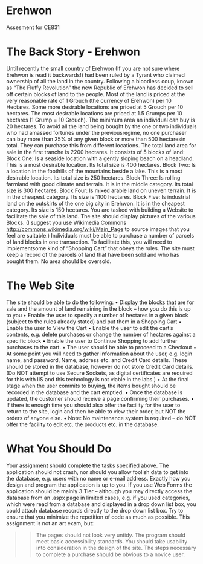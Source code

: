 # Erehwon
Assesment for CE831

# The Back Story - Erehwon

Until recently the small country of Erehwon (If you are not sure where Erehwon is read it
backwards!) had been ruled by a Tyrant who claimed ownership of all the land in the
country.
Following a bloodless coup, known as “The Fluffy Revolution” the new Republic of Erehwon
has decided to sell off certain blocks of land to the people. Most of the land is priced at the
very reasonable rate of 1 Grouch (the currency of Erehwon) per 10 Hectares. Some more
desirable locations are priced at 5 Grouch per 10 hectares. The most desirable locations are
priced at 1.5 Grumps per 10 hectares (1 Grump = 10 Grouch).
The minimum area an individual can buy is 20 hectares. To avoid all the land being bought by
the one or two individuals who had amassed fortunes under the previousregime, no one
purchaser can buy more than 25% of any given block or more than 500 hectaresin total.
They can purchase this from different locations. The total land area for sale in the first
tranche is 2200 hectares. It consists of 5 blocks of land:
Block One: Is a seaside location with a gently sloping beach on a headland. This is a most
desirable location. Its total size is 400 hectares.
Block Two: Is a location in the foothills of the mountains beside a lake. This is a most
desirable location. Its total size is 250 hectares.
Block Three: Is rolling farmland with good climate and terrain. It is in the middle category.
Its total size is 300 hectares.
Block Four: Is mixed arable land on uneven terrain. It is in the cheapest category. Its size is
1100 hectares.
Block Five: Is industrial land on the outskirts of the one big city in Erehwon. It is in the
cheapest category. Its size is 150 hectares.
You are tasked with building a Website to facilitate the sale of this land. The site should
display pictures of the various Blocks. (I suggest you use Wikimedia Commons
http://commons.wikimedia.org/wiki/Main_Page to source images that you feel are
suitable.)
Individuals must be able to purchase a number of parcels of land blocks in one transaction.
To facilitate this, you will need to implementsome kind of “Shopping Cart” that obeys the
rules.
The site must keep a record of the parcels of land that have been sold and who has bought
them. No area should be oversold.

# The Web Site
The site should be able to do the following:
• Display the blocks that are for sale and the amount of land remaining in the block – how you
do this is up to you
• Enable the user to specify a number of hectares in a given block (subject to the rules already
stated) and put them in a Shopping Cart
• Enable the user to View the Cart
• Enable the user to edit the cart’s contents, e.g. delete purchases or change the number of
hectares against a specific block
• Enable the user to Continue Shopping to add further purchases to the cart.
• The user should be able to proceed to a Checkout
• At some point you will need to gather information about the user, e.g. login name, and
password, Name, address etc. and Credit Card details. These should be stored in the
database, however do not store Credit Card details. (Do NOT attempt to use Secure Sockets,
as digital certificates are required for this with IIS and this technology is not viable in the
labs.)
• At the final stage when the user commits to buying, the items bought should be recorded in
the database and the cart emptied.
• Once the database is updated, the customer should receive a page confirming their
purchases.
• If there is enough time you should also offer the facility for the user to return to the site,
login and then be able to view their order, but NOT the orders of anyone else.
• Note: No maintenance system is required – do NOT offer the facility to edit etc. the
products etc. in the database.

# What You Should Do
Your assignment should complete the tasks specified above.
The application should not crash, nor should you allow foolish data to get into the database,
e.g. users with no name or e-mail address.
Exactly how you design and program the application is up to you.
If you use Web Forms the application should be mainly 3 Tier – although you may directly
access the database from an .aspx page in limited cases, e.g. if you used categories, which were
read from a database and displayed in a drop down list box, you could attach database records
directly to the drop down list box.
Try to ensure that you minimize the repetition of code as much as possible.
This assignment is not an art exam, but:
>> The pages should not look very untidy.
The program should meet basic accessibility standards.
>> You should take usability into consideration in the design of the site.
>> The steps necessary to complete a purchase should be obvious to a novice user.